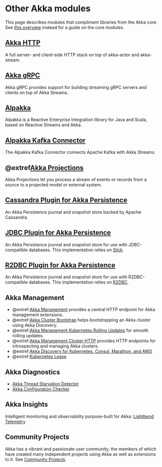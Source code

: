 # Other Akka modules

This page describes modules that compliment libraries from the Akka core.  See [this overview](https://doc.akka.io/libraries/akka-core/current/typed/guide/modules.html) instead for a guide on the core modules.

## [Akka HTTP](https://doc.akka.io/libraries/akka-http/current/)

A full server- and client-side HTTP stack on top of akka-actor and akka-stream.

## [Akka gRPC](https://doc.akka.io/libraries/akka-grpc/current/)

Akka gRPC provides support for building streaming gRPC servers and clients on top of Akka Streams.

## [Alpakka](https://doc.akka.io/libraries/alpakka/current/)

Alpakka is a Reactive Enterprise Integration library for Java and Scala, based on Reactive Streams and Akka.

## [Alpakka Kafka Connector](https://doc.akka.io/librarires/alpakka-kafka/current/)

The Alpakka Kafka Connector connects Apache Kafka with Akka Streams.


## @extref[Akka Projections](akka-projection:)

Akka Projections let you process a stream of events or records from a source to a projected model or external system.


## [Cassandra Plugin for Akka Persistence](https://doc.akka.io/libraries/akka-persistence-cassandra/current/)

An Akka Persistence journal and snapshot store backed by Apache Cassandra.


## [JDBC Plugin for Akka Persistence](https://doc.akka.io/libraries/akka-persistence-jdbc/current/)

An Akka Persistence journal and snapshot store for use with JDBC-compatible databases. This implementation relies on [Slick](https://scala-slick.org/).

## [R2DBC Plugin for Akka Persistence](https://doc.akka.io/libraries/akka-persistence-r2dbc/current/)

An Akka Persistence journal and snapshot store for use with R2DBC-compatible databases. This implementation relies on [R2DBC](https://r2dbc.io/).

## Akka Management

* @extref:[Akka Management](akka-management:) provides a central HTTP endpoint for Akka management extensions.
* @extref:[Akka Cluster Bootstrap](akka-management:bootstrap/) helps bootstrapping an Akka cluster using Akka Discovery.
* @extref:[Akka Management Kubernetes Rolling Updates](akka-management:rolling-updates.html) for smooth rolling updates.
* @extref:[Akka Management Cluster HTTP](akka-management:cluster-http-management.html) provides HTTP endpoints for introspecting and managing Akka clusters.
* @extref:[Akka Discovery for Kubernetes, Consul, Marathon, and AWS](akka-management:discovery/)
* @extref:[Kubernetes Lease](akka-management:kubernetes-lease.html)

## Akka Diagnostics

* [Akka Thread Starvation Detector](https://doc.akka.io/libraries/akka-diagnostics/current/starvation-detector.html)
* [Akka Configuration Checker](https://doc.akka.io/libraries/akka-diagnostics/current/config-checker.html)

## Akka Insights

Intelligent monitoring and observability purpose-built for Akka: [Lightbend Telemetry](https://developer.lightbend.com/docs/telemetry/current/home.html)

## Community Projects

Akka has a vibrant and passionate user community, the members of which have created many independent projects using Akka as well as extensions to it. See [Community Projects](https://akka.io/community/).

